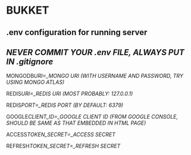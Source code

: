 # BUKKET

## .env configuration for running server

## _NEVER COMMIT YOUR .env FILE, ALWAYS PUT IN .gitignore_

MONGODB*URI=\_MONGO URI (WITH USERNAME AND PASSWORD, TRY USING MONGO ATLAS)*

REDIS*URI=\_REDIS URI (MOST PROBABLY: 127.0.0.1)*

REDIS*PORT=\_REDIS PORT (BY DEFAULT: 6379)*

GOOGLE*CLIENT_ID=\_GOOGLE CLIENT ID (FROM GOOGLE CONSOLE, SHOULD BE SAME AS THAT EMBEDDED IN HTML PAGE)*

ACCESS*TOKEN_SECRET=\_ACCESS SECRET*

REFRESH*TOKEN_SECRET=\_REFRESH SECRET*
